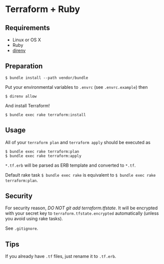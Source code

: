 # Terraform + Ruby

## Requirements

- Linux or OS X
- Ruby
- [direnv](https://github.com/direnv/direnv)

## Preparation

```
$ bundle install --path vendor/bundle
```

Put your environmental variables to `.envrc` (see `.envrc.example`) then

```
$ direnv allow
```

And install Terraform!

```
$ bundle exec rake terraform:install
```

## Usage

All of your `terraform plan` and `terraform apply` should be executed as

```
$ bundle exec rake terraform:plan
$ bundle exec rake terraform:apply
```

`*.tf.erb` will be parsed as ERB template and converted to `*.tf`.

Default rake task `$ bundle exec rake` is equivalent to `$ bundle exec rake terraform:plan`.

## Security

For security reason, *DO NOT git add terraform.tfstate*. It will be encrypted with your secret key to `terraform.tfstate.encrypted` automatically (unless you avoid using rake tasks).

See `.gitignore`.

## Tips

If you already have `.tf` files, just rename it to `.tf.erb`.
